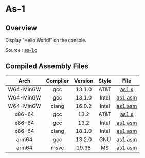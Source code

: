 # As-1

## Overview

Display "Hello World!" on the console.

Source : [as-1.c](as-1.c)

## Compiled Assembly Files

| Arch | Compiler | Version | Style | File |
|:-----:|:-----:|:-----:|:-----:|:-----:|
| W64-MinGW | gcc    | 13.1.0  | AT&T   | [as1.s](W64-MinGW/gcc/as1.s)       |
| W64-MinGW | gcc    | 13.1.0  | Intel  | [as1.asm](W64-MinGW/gcc/as1.asm)   |
| W64-MinGW | clang  | 16.0.2  | Intel  | [as1.asm](W64-MinGW/clang/as1.asm) |
| x86-64 | gcc      | 13.2    | AT&T   | [as1.s](x86-64/gcc/as1.s)          |
| x86-64 | gcc      | 13.2    | Intel  | [as1.asm](x86-64/gcc/as1.asm)      |
| x86-64 | clang    | 18.1.0  | Intel  | [as1.asm](x86-64/clang/as1.asm)    |
| arm64  | gcc      | 13.2.0  | GNU    | [as1.asm](arm64/gcc/as1.s)       |
| arm64  | msvc     | 19.38   | MS     | [as1.asm](arm64/msvc/as1.asm)      |
